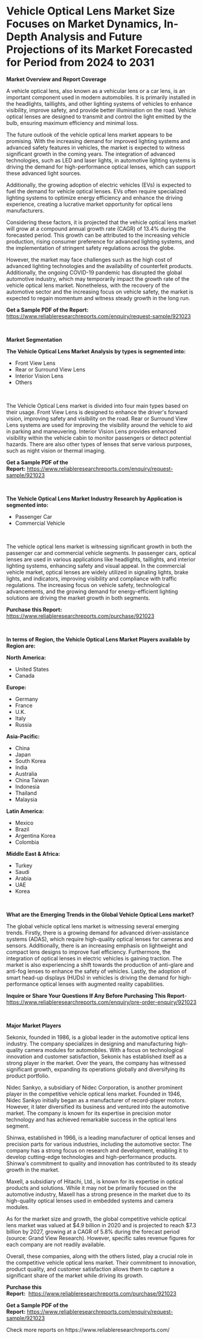 <p><h1>Vehicle Optical Lens Market Size Focuses on Market Dynamics, In-Depth Analysis and Future Projections of its Market Forecasted for Period from 2024 to 2031</h1></p><p><strong>Market Overview and Report Coverage</strong></p>
<p><p>A vehicle optical lens, also known as a vehicular lens or a car lens, is an important component used in modern automobiles. It is primarily installed in the headlights, taillights, and other lighting systems of vehicles to enhance visibility, improve safety, and provide better illumination on the road. Vehicle optical lenses are designed to transmit and control the light emitted by the bulb, ensuring maximum efficiency and minimal loss.</p><p>The future outlook of the vehicle optical lens market appears to be promising. With the increasing demand for improved lighting systems and advanced safety features in vehicles, the market is expected to witness significant growth in the coming years. The integration of advanced technologies, such as LED and laser lights, in automotive lighting systems is driving the demand for high-performance optical lenses, which can support these advanced light sources.</p><p>Additionally, the growing adoption of electric vehicles (EVs) is expected to fuel the demand for vehicle optical lenses. EVs often require specialized lighting systems to optimize energy efficiency and enhance the driving experience, creating a lucrative market opportunity for optical lens manufacturers.</p><p>Considering these factors, it is projected that the vehicle optical lens market will grow at a compound annual growth rate (CAGR) of 13.4% during the forecasted period. This growth can be attributed to the increasing vehicle production, rising consumer preference for advanced lighting systems, and the implementation of stringent safety regulations across the globe.</p><p>However, the market may face challenges such as the high cost of advanced lighting technologies and the availability of counterfeit products. Additionally, the ongoing COVID-19 pandemic has disrupted the global automotive industry, which may temporarily impact the growth rate of the vehicle optical lens market. Nonetheless, with the recovery of the automotive sector and the increasing focus on vehicle safety, the market is expected to regain momentum and witness steady growth in the long run.</p></p>
<p><strong>Get a Sample PDF of the Report:</strong> <a href="https://www.reliableresearchreports.com/enquiry/request-sample/921023">https://www.reliableresearchreports.com/enquiry/request-sample/921023</a></p>
<p>&nbsp;</p>
<p><strong>Market Segmentation</strong></p>
<p><strong>The Vehicle Optical Lens Market Analysis by types is segmented into:</strong></p>
<p><ul><li>Front View Lens</li><li>Rear or Surround View Lens</li><li>Interior Vision Lens</li><li>Others</li></ul></p>
<p>&nbsp;</p>
<p><p>The Vehicle Optical Lens market is divided into four main types based on their usage. Front View Lens is designed to enhance the driver's forward vision, improving safety and visibility on the road. Rear or Surround View Lens systems are used for improving the visibility around the vehicle to aid in parking and maneuvering. Interior Vision Lens provides enhanced visibility within the vehicle cabin to monitor passengers or detect potential hazards. There are also other types of lenses that serve various purposes, such as night vision or thermal imaging.</p></p>
<p><strong>Get a Sample PDF of the Report:</strong>&nbsp;<a href="https://www.reliableresearchreports.com/enquiry/request-sample/921023">https://www.reliableresearchreports.com/enquiry/request-sample/921023</a></p>
<p>&nbsp;</p>
<p><strong>The Vehicle Optical Lens Market Industry Research by Application is segmented into:</strong></p>
<p><ul><li>Passenger Car</li><li>Commercial Vehicle</li></ul></p>
<p>&nbsp;</p>
<p><p>The vehicle optical lens market is witnessing significant growth in both the passenger car and commercial vehicle segments. In passenger cars, optical lenses are used in various applications like headlights, taillights, and interior lighting systems, enhancing safety and visual appeal. In the commercial vehicle market, optical lenses are widely utilized in signaling lights, brake lights, and indicators, improving visibility and compliance with traffic regulations. The increasing focus on vehicle safety, technological advancements, and the growing demand for energy-efficient lighting solutions are driving the market growth in both segments.</p></p>
<p><strong>Purchase this Report:</strong>&nbsp; <a href="https://www.reliableresearchreports.com/purchase/921023">https://www.reliableresearchreports.com/purchase/921023</a></p>
<p>&nbsp;</p>
<p><strong>In terms of Region, the Vehicle Optical Lens Market Players available by Region are:</strong></p>
<p>
    <p> <strong> North America: </strong>
        <ul>
            <li>United States</li>
            <li>Canada</li>
        </ul>
        </p> 
    <p> <strong> Europe: </strong>
        <ul>
            <li>Germany</li>
            <li>France</li>
            <li>U.K.</li>
            <li>Italy</li>
            <li>Russia</li>
        </ul>
        </p> 
    <p> <strong> Asia-Pacific: </strong>
        <ul>
            <li>China</li>
            <li>Japan</li>
            <li>South Korea</li>
            <li>India</li>
            <li>Australia</li>
            <li>China Taiwan</li>
            <li>Indonesia</li>
            <li>Thailand</li>
            <li>Malaysia</li>
        </ul>
        </p> 
    <p> <strong> Latin America: </strong>
        <ul>
            <li>Mexico</li>
            <li>Brazil</li>
            <li>Argentina Korea</li>
            <li>Colombia</li>
        </ul>
        </p> 
    <p> <strong> Middle East & Africa: </strong>
        <ul>
            <li>Turkey</li>
            <li>Saudi</li>
            <li>Arabia</li>
            <li>UAE</li>
            <li>Korea</li>
        </ul>
    </p>
    </p>
<p>&nbsp;</p>
<p><strong>What are the Emerging Trends in the Global Vehicle Optical Lens market?</strong></p>
<p><p>The global vehicle optical lens market is witnessing several emerging trends. Firstly, there is a growing demand for advanced driver-assistance systems (ADAS), which require high-quality optical lenses for cameras and sensors. Additionally, there is an increasing emphasis on lightweight and compact lens designs to improve fuel efficiency. Furthermore, the integration of optical lenses in electric vehicles is gaining traction. The market is also experiencing a shift towards the production of anti-glare and anti-fog lenses to enhance the safety of vehicles. Lastly, the adoption of smart head-up displays (HUDs) in vehicles is driving the demand for high-performance optical lenses with augmented reality capabilities.</p></p>
<p><strong>Inquire or Share Your Questions If Any Before Purchasing This Report</strong>- <a href="https://www.reliableresearchreports.com/enquiry/pre-order-enquiry/921023">https://www.reliableresearchreports.com/enquiry/pre-order-enquiry/921023</a></p>
<p>&nbsp;</p>
<p><strong>Major Market Players</strong></p>
<p><p>Sekonix, founded in 1986, is a global leader in the automotive optical lens industry. The company specializes in designing and manufacturing high-quality camera modules for automobiles. With a focus on technological innovation and customer satisfaction, Sekonix has established itself as a strong player in the market. Over the years, the company has witnessed significant growth, expanding its operations globally and diversifying its product portfolio.</p><p>Nidec Sankyo, a subsidiary of Nidec Corporation, is another prominent player in the competitive vehicle optical lens market. Founded in 1946, Nidec Sankyo initially began as a manufacturer of record-player motors. However, it later diversified its business and ventured into the automotive market. The company is known for its expertise in precision motor technology and has achieved remarkable success in the optical lens segment.</p><p>Shinwa, established in 1966, is a leading manufacturer of optical lenses and precision parts for various industries, including the automotive sector. The company has a strong focus on research and development, enabling it to develop cutting-edge technologies and high-performance products. Shinwa's commitment to quality and innovation has contributed to its steady growth in the market.</p><p>Maxell, a subsidiary of Hitachi, Ltd., is known for its expertise in optical products and solutions. While it may not be primarily focused on the automotive industry, Maxell has a strong presence in the market due to its high-quality optical lenses used in embedded systems and camera modules.</p><p>As for the market size and growth, the global competitive vehicle optical lens market was valued at $4.9 billion in 2020 and is projected to reach $7.3 billion by 2027, growing at a CAGR of 5.8% during the forecast period (source: Grand View Research). However, specific sales revenue figures for each company are not readily available.</p><p>Overall, these companies, along with the others listed, play a crucial role in the competitive vehicle optical lens market. Their commitment to innovation, product quality, and customer satisfaction allows them to capture a significant share of the market while driving its growth.</p></p>
<p><strong>Purchase this Report:</strong>&nbsp;&nbsp;<a href="https://www.reliableresearchreports.com/purchase/921023">https://www.reliableresearchreports.com/purchase/921023</a></p>
<p></p>
<p><strong>Get a Sample PDF of the Report:</strong>&nbsp;<a href="https://www.reliableresearchreports.com/enquiry/request-sample/921023">https://www.reliableresearchreports.com/enquiry/request-sample/921023</a></p>
<p>Check more reports on https://www.reliableresearchreports.com/</p>